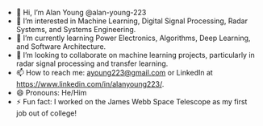 - 👋 Hi, I’m Alan Young @alan-young-223
- 👀 I’m interested in Machine Learning, Digital Signal Processing, Radar Systems, and Systems Engineering.
- 🌱 I’m currently learning Power Electronics, Algorithms, Deep Learning, and Software Architecture.
- 💞️ I’m looking to collaborate on machine learning projects, particularly in radar signal processing and transfer learning.
- 📫 How to reach me: ayoung223@gmail.com or LinkedIn at https://www.linkedin.com/in/alanyoung223/.
- 😄 Pronouns: He/Him
- ⚡ Fun fact: I worked on the James Webb Space Telescope as my first job out of college!

<!---
alan-young-223/alan-young-223 is a ✨ special ✨ repository because its `README.md` (this file) appears on your GitHub profile.
You can click the Preview link to take a look at your changes.
--->
